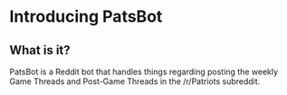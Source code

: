 
# Introducing PatsBot

## What is it?
PatsBot is a Reddit bot that handles things regarding posting the weekly Game Threads and Post-Game Threads in the /r/Patriots subreddit.